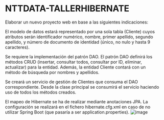# NTTDATA-TALLERHIBERNATE

Elaborar un nuevo proyecto web en base a las siguientes indicaciones:

El modelo de datos estará representado por una sola tabla (Cliente) cuyos atributos serán identificador numérico, nombre, primer apellido, segundo apellido, y número de documento de identidad (único, no nulo y hasta 9 caracteres). 

Se requiere la implementación del patrón DAO. El patrón DAO definirá los métodos CRUD (insertar, consultar todos, consultar por ID, eliminar, actualizar) para la entidad. Además, la entidad Cliente contará con un método de búsqueda por nombres y apellidos.

Se creará un servicio de gestión de Clientes que consuma el DAO correspondiente. Desde la clase principal se consumirá el servicio haciendo uso de todos los métodos creados.

El mapeo de Hibernate se ha de realizar mediante anotaciones JPA. La configuración se realizará en el fichero hibernate.cfg.xml en caso de no utilizar Spring Boot (que pasaría a ser application.properties).
![image](https://user-images.githubusercontent.com/93326288/201929788-fcc375e2-059f-4075-960b-8aefef2e8519.png)
